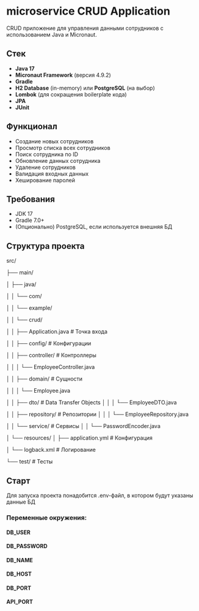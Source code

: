 # microservice CRUD Application

CRUD приложение для управления данными сотрудников с использованием Java и Micronaut.

## Стек
- **Java 17**
- **Micronaut Framework** (версия 4.9.2)
- **Gradle**
- **H2 Database** (in-memory) или **PostgreSQL** (на выбор)
- **Lombok** (для сокращения boilerplate кода)
- **JPA**
- **JUnit** 

## Функционал
- Создание новых сотрудников
- Просмотр списка всех сотрудников
- Поиск сотрудника по ID
- Обновление данных сотрудника
- Удаление сотрудников
- Валидация входных данных
- Хеширование паролей

## Требования
- JDK 17
- Gradle 7.0+
- (Опционально) PostgreSQL, если используется внешняя БД

## Структура проекта

src/

├── main/

│   ├── java/

│   │   └── com/

│   │       └── example/

│   │           └── crud/

│   │               ├── Application.java         # Точка входа

│   │               ├── config/                  # Конфигурации

│   │               ├── controller/              # Контроллеры

│   │               │   └── EmployeeController.java

│   │               ├── domain/                  # Сущности

│   │               │   └── Employee.java

│   │               ├── dto/                     # Data Transfer Objects
│   │               │   └── EmployeeDTO.java

│   │               ├── repository/              # Репозитории
│   │               │   └── EmployeeRepository.java

│   │               └── service/                 # Сервисы
│   │                   └── PasswordEncoder.java

│   └── resources/
│       ├── application.yml                      # Конфигурация

│       └── logback.xml                          # Логирование

└── test/                                        # Тесты

## Старт

Для запуска проекта понадобится .env-файл, в котором будут указаны данные БД

### Переменные окружения:

#### DB_USER
#### DB_PASSWORD
#### DB_NAME
#### DB_HOST
#### DB_PORT
#### API_PORT